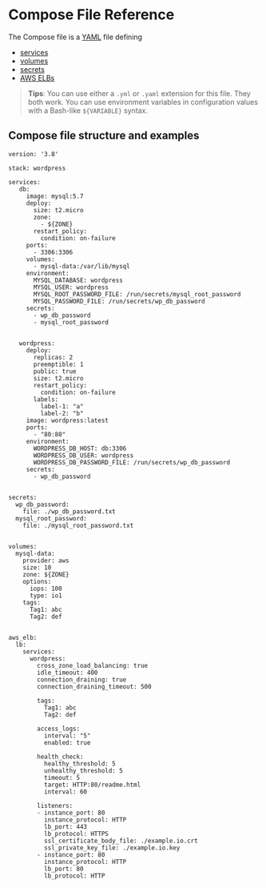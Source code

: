 # Compose File Reference

The Compose file is a [YAML](http://yaml.org/) file defining
- [services](01-service.md)
- [volumes](02-volume.md)
- [secrets](03-secret.md)
- [AWS ELBs](04-AWS_ELB)

>**Tips**:
>You can use either a `.yml` or `.yaml` extension for this file. They both work.
>You can use environment variables in configuration values with a Bash-like `${VARIABLE}` syntax.

## Compose file structure and examples

```
version: '3.8'

stack: wordpress

services:
   db:
     image: mysql:5.7
     deploy:
       size: t2.micro
       zone:
         - ${ZONE}
       restart_policy:
         condition: on-failure
     ports:
       - 3306:3306
     volumes:
       - mysql-data:/var/lib/mysql
     environment:
       MYSQL_DATABASE: wordpress
       MYSQL_USER: wordpress
       MYSQL_ROOT_PASSWORD_FILE: /run/secrets/mysql_root_password
       MYSQL_PASSWORD_FILE: /run/secrets/wp_db_password
     secrets:
       - wp_db_password
       - mysql_root_password


   wordpress:
     deploy:
       replicas: 2
       preemptible: 1
       public: true
       size: t2.micro
       restart_policy:
         condition: on-failure
       labels:
         label-1: "a"
         label-2: "b"
     image: wordpress:latest
     ports:
       - "80:80"
     environment:
       WORDPRESS_DB_HOST: db:3306
       WORDPRESS_DB_USER: wordpress
       WORDPRESS_DB_PASSWORD_FILE: /run/secrets/wp_db_password
     secrets:
       - wp_db_password


secrets:
  wp_db_password:
    file: ./wp_db_password.txt
  mysql_root_password:
    file: ./mysql_root_password.txt


volumes:
  mysql-data:
    provider: aws
    size: 10
    zone: ${ZONE}
    options:
      iops: 100
      type: io1
    tags:
      Tag1: abc
      Tag2: def


aws_elb:
  lb:
    services:
      wordpress:
        cross_zone_load_balancing: true
        idle_timeout: 400
        connection_draining: true
        connection_draining_timeout: 500

        tags:
          Tag1: abc
          Tag2: def

        access_logs:
          interval: "5"
          enabled: true

        health_check:
          healthy_threshold: 5
          unhealthy_threshold: 5
          timeout: 5
          target: HTTP:80/readme.html
          interval: 60

        listeners:
        - instance_port: 80
          instance_protocol: HTTP
          lb_port: 443
          lb_protocol: HTTPS
          ssl_certificate_body_file: ./example.io.crt
          ssl_private_key_file: ./example.io.key
        - instance_port: 80
          instance_protocol: HTTP
          lb_port: 80
          lb_protocol: HTTP
```
